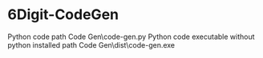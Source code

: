 # 6Digit-CodeGen
Python code path Code Gen\code-gen.py
Python code executable without python installed path Code Gen\dist\code-gen.exe
